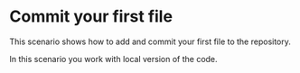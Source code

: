 # Commit your first file

This scenario shows how to add and commit your first file to the repository.

In this scenario you work with local version of the code.
